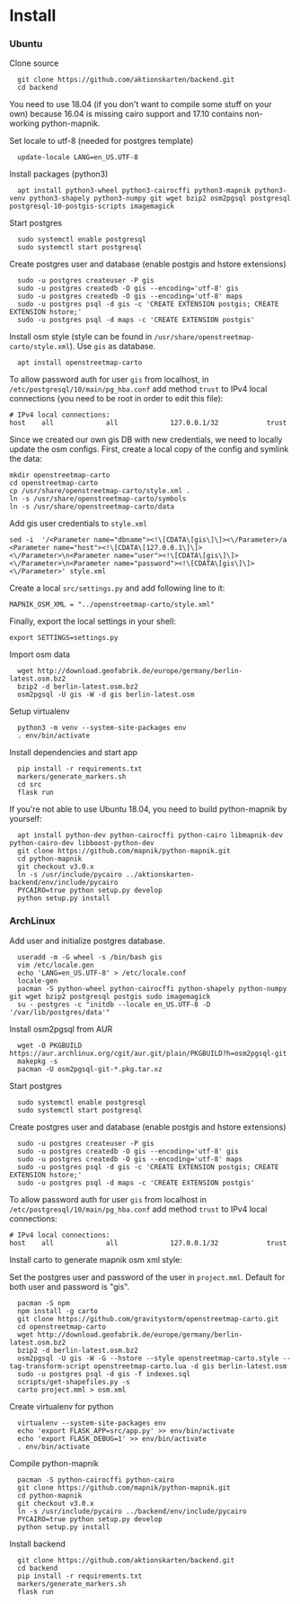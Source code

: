 # Install

### Ubuntu

Clone source
```
  git clone https://github.com/aktionskarten/backend.git
  cd backend
```

You need to use 18.04 (if you don't want to compile some stuff on your own)
because 16.04 is missing cairo support and 17.10 contains non-working
python-mapnik.

Set locale to utf-8 (needed for postgres template)
```
  update-locale LANG=en_US.UTF-8
```

Install packages (python3)
```
  apt install python3-wheel python3-cairocffi python3-mapnik python3-venv python3-shapely python3-numpy git wget bzip2 osm2pgsql postgresql postgresql-10-postgis-scripts imagemagick
```

Start postgres
```
  sudo systemctl enable postgresql
  sudo systemctl start postgresql
```

Create postgres user and database (enable postgis and hstore extensions)
```
  sudo -u postgres createuser -P gis
  sudo -u postgres createdb -O gis --encoding='utf-8' gis
  sudo -u postgres createdb -O gis --encoding='utf-8' maps
  sudo -u postgres psql -d gis -c 'CREATE EXTENSION postgis; CREATE EXTENSION hstore;'
  sudo -u postgres psql -d maps -c 'CREATE EXTENSION postgis'
```

Install osm style (style can be found in `/usr/share/openstreetmap-carto/style.xml`). Use `gis` as database.
```
  apt install openstreetmap-carto
```

To allow password auth for user `gis` from localhost, in
`/etc/postgresql/10/main/pg_hba.conf` add method `trust` to IPv4 local
connections (you need to be root in order to edit this file):
```
# IPv4 local connections:
host    all             all             127.0.0.1/32            trust
```

Since we created our own gis DB with new credentials, we need to locally update
the osm configs. First, create a local copy of the config and symlink the data:
```
mkdir openstreetmap-carto
cd openstreetmap-carto
cp /usr/share/openstreetmap-carto/style.xml .
ln -s /usr/share/openstreetmap-carto/symbols
ln -s /usr/share/openstreetmap-carto/data
```

Add gis user credentials to `style.xml`
```
sed -i  '/<Parameter name="dbname"><!\[CDATA\[gis\]\]><\/Parameter>/a <Parameter name="host"><!\[CDATA\[127.0.0.1\]\]><\/Parameter>\n<Parameter name="user"><!\[CDATA\[gis\]\]><\/Parameter>\n<Parameter name="password"><!\[CDATA\[gis\]\]><\/Parameter>' style.xml
```

Create a local `src/settings.py` and add following line to it:
```
MAPNIK_OSM_XML = "../openstreetmap-carto/style.xml"
```

Finally, export the local settings in your shell:
```
export SETTINGS=settings.py
```

Import osm data
```
  wget http://download.geofabrik.de/europe/germany/berlin-latest.osm.bz2
  bzip2 -d berlin-latest.osm.bz2
  osm2pgsql -U gis -W -d gis berlin-latest.osm
```

Setup virtualenv
```
  python3 -m venv --system-site-packages env
  . env/bin/activate
```

Install dependencies and start app
```
  pip install -r requirements.txt
  markers/generate_markers.sh
  cd src
  flask run
```


If you're not able to use Ubuntu 18.04, you need to build python-mapnik by
yourself:

```
  apt install python-dev python-cairocffi python-cairo libmapnik-dev python-cairo-dev libboost-python-dev
  git clone https://github.com/mapnik/python-mapnik.git
  cd python-mapnik
  git checkout v3.0.x
  ln -s /usr/include/pycairo ../aktionskarten-backend/env/include/pycairo
  PYCAIRO=true python setup.py develop
  python setup.py install
```

### ArchLinux

Add user and initialize postgres database.
```
  useradd -m -G wheel -s /bin/bash gis
  vim /etc/locale.gen
  echo 'LANG=en_US.UTF-8' > /etc/locale.conf
  locale-gen 
  pacman -S python-wheel python-cairocffi python-shapely python-numpy git wget bzip2 postgresql postgis sudo imagemagick
  su - postgres -c "initdb --locale en_US.UTF-8 -D '/var/lib/postgres/data'"
```

Install osm2pgsql from AUR
```
  wget -O PKGBUILD https://aur.archlinux.org/cgit/aur.git/plain/PKGBUILD?h=osm2pgsql-git
  makepkg -s
  pacman -U osm2pgsql-git-*.pkg.tar.xz
```

Start postgres
```
  sudo systemctl enable postgresql
  sudo systemctl start postgresql
```

Create postgres user and database (enable postgis and hstore extensions)
```
  sudo -u postgres createuser -P gis
  sudo -u postgres createdb -O gis --encoding='utf-8' gis
  sudo -u postgres createdb -O gis --encoding='utf-8' maps
  sudo -u postgres psql -d gis -c 'CREATE EXTENSION postgis; CREATE EXTENSION hstore;'
  sudo -u postgres psql -d maps -c 'CREATE EXTENSION postgis'
```

To allow password auth for user `gis` from localhost in
`/etc/postgresql/10/main/pg_hba.conf` add method `trust` to IPv4 local
connections:
```
# IPv4 local connections:
host    all             all             127.0.0.1/32            trust
```

Install carto to generate mapnik osm xml style:

Set the postgres user and password of the user in `project.mml`.
Default for both user and password is "gis".

```
  pacman -S npm
  npm install -g carto
  git clone https://github.com/gravitystorm/openstreetmap-carto.git
  cd openstreetmap-carto
  wget http://download.geofabrik.de/europe/germany/berlin-latest.osm.bz2
  bzip2 -d berlin-latest.osm.bz2
  osm2pgsql -U gis -W -G --hstore --style openstreetmap-carto.style --tag-transform-script openstreetmap-carto.lua -d gis berlin-latest.osm  
  sudo -u postgres psql -d gis -f indexes.sql
  scripts/get-shapefiles.py -s
  carto project.mml > osm.xml
```

Create virtualenv for python
```
  virtualenv --system-site-packages env
  echo 'export FLASK_APP=src/app.py' >> env/bin/activate
  echo 'export FLASK_DEBUG=1' >> env/bin/activate
  . env/bin/activate
```

Compile python-mapnik
```
  pacman -S python-cairocffi python-cairo
  git clone https://github.com/mapnik/python-mapnik.git
  cd python-mapnik
  git checkout v3.0.x
  ln -s /usr/include/pycairo ../backend/env/include/pycairo
  PYCAIRO=true python setup.py develop
  python setup.py install
```

Install backend
```
  git clone https://github.com/aktionskarten/backend.git
  cd backend
  pip install -r requirements.txt
  markers/generate_markers.sh
  flask run
```

